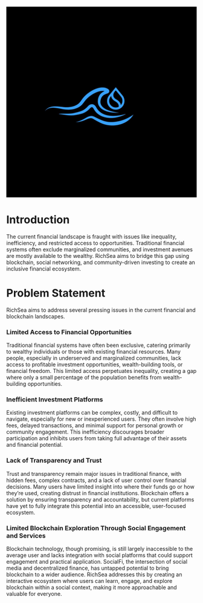 ![RichSea Logo](https://github.com/RichSea-SocialFi/Whitepaper/raw/main/richpaper.png)

# Introduction
The current financial landscape is fraught with issues like inequality, inefficiency, 
    and restricted access to opportunities. Traditional financial systems often exclude marginalized communities, 
    and investment avenues are mostly available to the wealthy. RichSea aims to bridge this gap using blockchain, 
    social networking, and community-driven investing to create an inclusive financial ecosystem.

# Problem Statement

RichSea aims to address several pressing issues in the current financial and blockchain landscapes.

### Limited Access to Financial Opportunities
Traditional financial systems have often been exclusive, catering primarily to wealthy individuals or those with existing financial resources. Many people, especially in underserved and marginalized communities, lack access to profitable investment opportunities, wealth-building tools, or financial freedom. This limited access perpetuates inequality, creating a gap where only a small percentage of the population benefits from wealth-building opportunities.

### Inefficient Investment Platforms
Existing investment platforms can be complex, costly, and difficult to navigate, especially for new or inexperienced users. They often involve high fees, delayed transactions, and minimal support for personal growth or community engagement. This inefficiency discourages broader participation and inhibits users from taking full advantage of their assets and financial potential.

### Lack of Transparency and Trust
Trust and transparency remain major issues in traditional finance, with hidden fees, complex contracts, and a lack of user control over financial decisions. Many users have limited insight into where their funds go or how they’re used, creating distrust in financial institutions. Blockchain offers a solution by ensuring transparency and accountability, but current platforms have yet to fully integrate this potential into an accessible, user-focused ecosystem.

### Limited Blockchain Exploration Through Social Engagement and Services
Blockchain technology, though promising, is still largely inaccessible to the average user and lacks integration with social platforms that could support engagement and practical application. SocialFi, the intersection of social media and decentralized finance, has untapped potential to bring blockchain to a wider audience. RichSea addresses this by creating an interactive ecosystem where users can learn, engage, and explore blockchain within a social context, making it more approachable and valuable for everyone.
